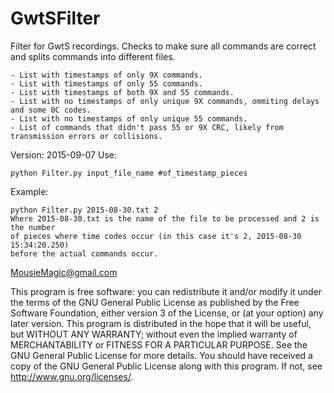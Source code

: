 # GwtSFilter

Filter for GwtS recordings. Checks to make sure all commands are correct and
splits commands into different files.

    - List with timestamps of only 9X commands.
    - List with timestamps of only 55 commands.
    - List with timestamps of both 9X and 55 commands.
    - List with no timestamps of only unique 9X commands, ommiting delays and some 0C codes.
    - List with no timestamps of only unique 55 commands.
    - List of commands that didn't pass 55 or 9X CRC, likely from transmission errors or collisions.

Version: 2015-09-07
Use:

    python Filter.py input_file_name #of_timestamp_pieces

Example:

    python Filter.py 2015-08-30.txt 2
    Where 2015-08-30.txt is the name of the file to be processed and 2 is the number
    of pieces where time codes occur (in this case it's 2, 2015-08-30 15:34:20.250)
    before the actual commands occur.

MousieMagic@gmail.com



This program is free software: you can redistribute it and/or modify
it under the terms of the GNU General Public License as published by
the Free Software Foundation, either version 3 of the License, or
(at your option) any later version.
This program is distributed in the hope that it will be useful,
but WITHOUT ANY WARRANTY; without even the implied warranty of
MERCHANTABILITY or FITNESS FOR A PARTICULAR PURPOSE.  See the
GNU General Public License for more details.
You should have received a copy of the GNU General Public License
along with this program.  If not, see <http://www.gnu.org/licenses/>.
